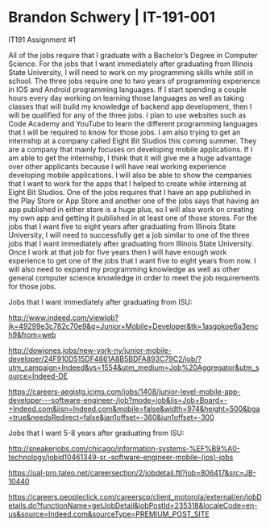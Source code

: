 # Brandon Schwery | IT-191-001 
IT191 Assignment #1

All of the jobs require that I graduate with a Bachelor’s Degree in Computer Science. For the jobs that I want immediately after graduating from Illinois State University, I will need to work on my programming skills while still in school. The three jobs require one to two years of programming experience in IOS and Android programming languages. If I start spending a couple hours every day working on learning those languages as well as taking classes that will build my knowledge of backend app development, then I will be qualified for any of the three jobs. I plan to use websites such as Code Academy and YouTube to learn the different programming languages that I will be required to know for those jobs. I am also trying to get an internship at a company called Eight Bit Studios this coming summer. They are a company that mainly focuses on developing mobile applications. If I am able to get the internship, I think that it will give me a huge advantage over other applicants because I will have real working experience developing mobile applications. I will also be able to show the companies that I want to work for the apps that I helped to create while interning at Eight Bit Studios. One of the jobs requires that I have an app published in the Play Store or App Store and another one of the jobs says that having an app published in either store is a huge plus, so I will also work on creating my own app and getting it published in at least one of those stores. For the jobs that I want five to eight years after graduating from Illinois State University, I will need to successfully get a job similar to one of the three jobs that I want immediately after graduating from Illinois State University. Once I work at that job for five years then I will have enough work experience to get one of the jobs that I want five to eight years from now. I will also need to expand my programming knowledge as well as other general computer science knowledge in order to meet the job requirements for those jobs. 

Jobs that I want immediately after graduating from ISU:

  http://www.indeed.com/viewjob?jk=49299e3c782c70e9&q=Junior+Mobile+Developer&tk=1asgpkoe6a3ench9&from=web

  http://dowjones.jobs/new-york-ny/junior-mobile-developer/24F910D515DF4861A8B5BDFA893C79C2/job/?utm_campaign=Indeed&vs=1554&utm_medium=Job%20Aggregator&utm_source=Indeed-DE

  https://careers-aegistg.icims.com/jobs/1408/junior-level-mobile-app-developer---software-engineer-/job?mode=job&iis=Job+Board+-+Indeed.com&iisn=Indeed.com&mobile=false&width=974&height=500&bga=true&needsRedirect=false&jan1offset=-360&jun1offset=-300

Jobs that I want 5-8 years after graduating from ISU:

  http://sneakerjobs.com/chicago/information-systems-%EF%B9%A0-technology/jobid10461349-sr.-software-engineer-mobile-(ios)-jobs

  https://ual-pro.taleo.net/careersection/2/jobdetail.ftl?job=806417&src=JB-10440

  https://careers.peopleclick.com/careerscp/client_motorola/external/en/jobDetails.do?functionName=getJobDetail&jobPostId=235318&localeCode=en-us&source=Indeed.com&sourceType=PREMIUM_POST_SITE




